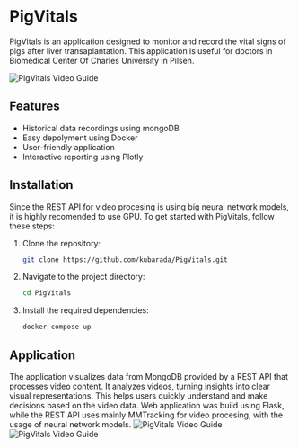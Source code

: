 # PigVitals

PigVitals is an application designed to monitor and record the vital signs of pigs after liver transaplantation. This application is useful for doctors in Biomedical Center Of Charles University in Pilsen.

![PigVitals Video Guide](/demo/demo_vid.gif)


## Features

- Historical data recordings using mongoDB
- Easy depolyment using Docker
- User-friendly application
- Interactive reporting using Plotly

## Installation
Since the REST API for video procesing is using big neural network models, it is highly recomended to use GPU.
To get started with PigVitals, follow these steps:

1. Clone the repository:
    ```bash
    git clone https://github.com/kubarada/PigVitals.git
    ```
2. Navigate to the project directory:
    ```bash
    cd PigVitals
    ```
3. Install the required dependencies:
    ```bash
    docker compose up
    ```

## Application 
The application visualizes data from MongoDB provided by a REST API that processes video content. It analyzes videos, turning insights into clear visual representations. This helps users quickly understand and make decisions based on the video data. Web application was build using Flask, while the REST API uses mainly MMTracking for video procesing, with the usage of neural network models.
  ![PigVitals Video Guide](/demo/detail_1.png)
  ![PigVitals Video Guide](/demo/detail_2.png)
